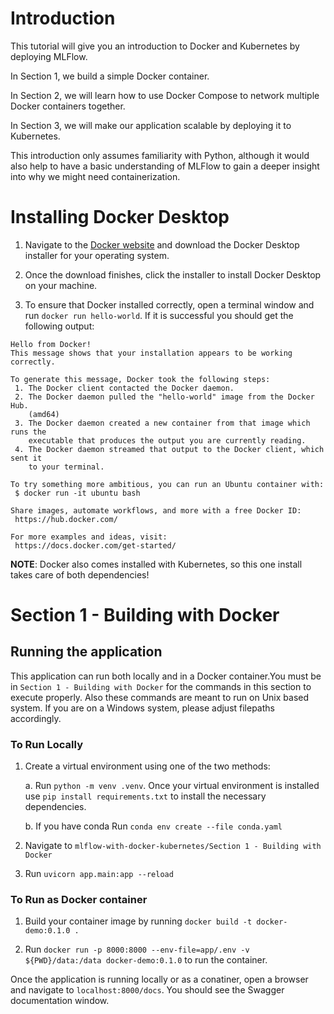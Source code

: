 # Introduction 
This tutorial will give you an introduction to Docker and Kubernetes by deploying MLFlow. 

In Section 1, we build a simple Docker container.

In Section 2, we will learn how to use Docker Compose to network multiple Docker containers together.

In Section 3, we will make our application scalable by deploying it to Kubernetes.

This introduction only assumes familiarity with Python, although it would also help to have a basic understanding of MLFlow to gain a deeper insight into why we might need containerization.

# Installing Docker Desktop

1. Navigate to the [Docker website](https://www.docker.com/get-started/) and download the Docker Desktop installer for your operating system.

2. Once the download finishes, click the installer to install Docker Desktop on your machine.

3. To ensure that Docker installed correctly, open a terminal window and run `docker run hello-world`. If it is successful you should get the following output:

```
Hello from Docker!
This message shows that your installation appears to be working correctly.

To generate this message, Docker took the following steps:
 1. The Docker client contacted the Docker daemon.
 2. The Docker daemon pulled the "hello-world" image from the Docker Hub.
    (amd64)
 3. The Docker daemon created a new container from that image which runs the
    executable that produces the output you are currently reading.
 4. The Docker daemon streamed that output to the Docker client, which sent it
    to your terminal.

To try something more ambitious, you can run an Ubuntu container with:
 $ docker run -it ubuntu bash

Share images, automate workflows, and more with a free Docker ID:
 https://hub.docker.com/

For more examples and ideas, visit:
 https://docs.docker.com/get-started/
```

**NOTE**: Docker also comes installed with Kubernetes, so this one install takes care of both dependencies!

# Section 1 - Building with Docker

## Running the application 

This application can run both locally and in a Docker container.You must be in `Section 1 - Building with Docker` for the commands in this section to execute properly. Also these commands are meant to run on Unix based system. If you are on a Windows system, please adjust filepaths accordingly.

### To Run Locally

1. Create a virtual environment using one of the two methods:
   
   a. Run `python -m venv .venv`. Once your virtual environment is installed use `pip install requirements.txt` to install the necessary dependencies.
   
   b. If you have conda Run `conda env create --file conda.yaml`

2. Navigate to `mlflow-with-docker-kubernetes/Section 1 - Building with Docker`

3. Run `uvicorn app.main:app --reload`

### To Run as Docker container

1. Build your container image by running `docker build -t docker-demo:0.1.0 .`

2. Run `docker run -p 8000:8000 --env-file=app/.env -v ${PWD}/data:/data docker-demo:0.1.0` to run the container.

Once the application is running locally or as a conatiner, open a browser and navigate to `localhost:8000/docs`. You should see the Swagger documentation window.